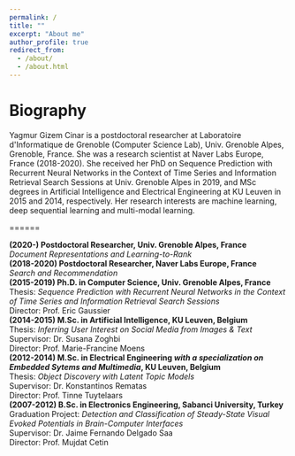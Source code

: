 ```yaml
---
permalink: /
title: ""
excerpt: "About me"
author_profile: true
redirect_from: 
  - /about/
  - /about.html
---
```



Biography
======
Yagmur Gizem Cinar is a postdoctoral researcher at Laboratoire d'Informatique de Grenoble (Computer Science Lab), Univ. Grenoble Alpes, Grenoble, France. She was a research scientist at Naver Labs Europe, France (2018-2020). She received her PhD on Sequence Prediction with Recurrent Neural Networks in the Context of Time Series and Information Retrieval Search Sessions at Univ. Grenoble Alpes in 2019, and MSc degrees in Artificial Intelligence and Electrical Engineering at KU Leuven in 2015 and 2014, respectively. Her research interests are machine learning, deep sequential learning and multi-modal learning.


======

**(2020-) Postdoctoral Researcher, Univ. Grenoble Alpes, France**  
        *Document Representations and Learning-to-Rank*  
**(2018-2020) Postdoctoral Researcher, Naver Labs Europe, France**  
        *Search and Recommendation*  
**(2015-2019) Ph.D. in Computer Science, Univ. Grenoble Alpes, France**  
        Thesis: *Sequence Prediction with Recurrent Neural Networks in the Context of Time Series and Information Retrieval Search Sessions*  
        Director: Prof. Eric Gaussier  
**(2014-2015) M.Sc. in Artificial Intelligence, KU Leuven, Belgium**    
        Thesis: *Inferring User Interest on Social Media from Images & Text*  
        Supervisor: Dr. Susana Zoghbi  
        Director: Prof. Marie-Francine Moens    
**(2012-2014) M.Sc. in Electrical Engineering *with a specialization on Embedded Sytems and Multimedia*, KU Leuven, Belgium**  
        Thesis: *Object Discovery with Latent Topic Models*  
        Supervisor: Dr. Konstantinos Rematas  
        Director: Prof. Tinne Tuytelaars  
**(2007-2012) B.Sc. in Electronics Engineering, Sabanci University, Turkey**  
        Graduation Project: *Detection and Classification of Steady-State Visual Evoked Potentials in Brain-Computer Interfaces*  
        Supervisor: Dr. Jaime Fernando Delgado Saa  
        Director: Prof. Mujdat Cetin  


